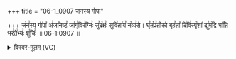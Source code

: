 +++
title = "06-1_0907 जनस्य गोपा"

+++
ज꣡न꣢स्य गो꣣पा꣡ अ꣢जनिष्ट꣣ जा꣡गृ꣢विर꣣ग्निः꣢ सु꣣द꣡क्षः꣢ सुवि꣣ता꣢य꣣ न꣡व्य꣢से। घृ꣣त꣡प्र꣢तीको बृह꣣ता꣡ दि꣢वि꣣स्पृ꣡शा꣢ द्यु꣣म꣡द्वि भा꣢꣯ति भर꣣ते꣢भ्यः꣣ शु꣡चिः꣢ ॥ 06-1:0907 ॥

<details><summary>विस्वर-मूलम् (VC)</summary>

जनस्य गोपा अजनिष्ट जागृविरग्निः सुदक्षः सुविताय नव्यसे । घृतप्रतीको बृहता दिविस्पृशा द्युमद्वि भाति भरतेभ्यः शुचिः ॥९०७॥
</details>